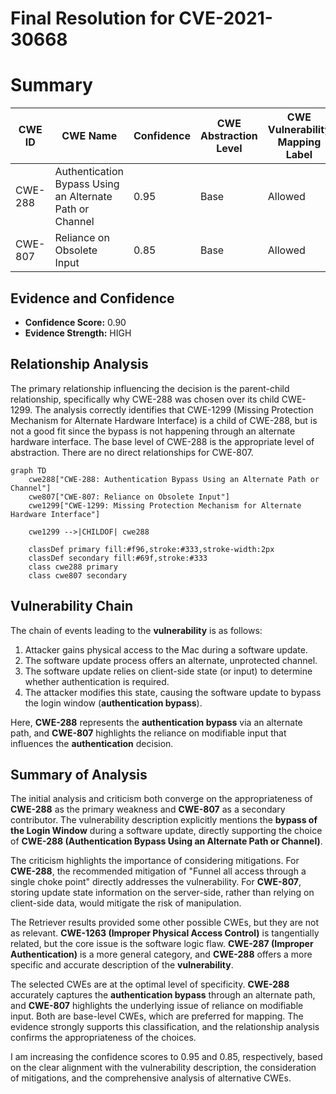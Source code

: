 # Final Resolution for CVE-2021-30668

# Summary
| CWE ID | CWE Name | Confidence | CWE Abstraction Level | CWE Vulnerability Mapping Label | CWE-Vulnerability Mapping Notes |
|---|---|---|---|---|---|
| CWE-288 | Authentication Bypass Using an Alternate Path or Channel | 0.95 | Base | Allowed | Primary CWE |
| CWE-807 | Reliance on Obsolete Input | 0.85 | Base | Allowed | Secondary Candidate CWE |

## Evidence and Confidence

*   **Confidence Score:** 0.90
*   **Evidence Strength:** HIGH

## Relationship Analysis
The primary relationship influencing the decision is the parent-child relationship, specifically why CWE-288 was chosen over its child CWE-1299. The analysis correctly identifies that CWE-1299 (Missing Protection Mechanism for Alternate Hardware Interface) is a child of CWE-288, but is not a good fit since the bypass is not happening through an alternate hardware interface. The base level of CWE-288 is the appropriate level of abstraction. There are no direct relationships for CWE-807.

```mermaid
graph TD
    cwe288["CWE-288: Authentication Bypass Using an Alternate Path or Channel"]
    cwe807["CWE-807: Reliance on Obsolete Input"]
    cwe1299["CWE-1299: Missing Protection Mechanism for Alternate Hardware Interface"]
    
    cwe1299 -->|CHILDOF| cwe288
    
    classDef primary fill:#f96,stroke:#333,stroke-width:2px
    classDef secondary fill:#69f,stroke:#333
    class cwe288 primary
    class cwe807 secondary
```

## Vulnerability Chain
The chain of events leading to the **vulnerability** is as follows:
1.  Attacker gains physical access to the Mac during a software update.
2.  The software update process offers an alternate, unprotected channel.
3.  The software update relies on client-side state (or input) to determine whether authentication is required.
4.  The attacker modifies this state, causing the software update to bypass the login window (**authentication bypass**).

Here, **CWE-288** represents the **authentication bypass** via an alternate path, and **CWE-807** highlights the reliance on modifiable input that influences the **authentication** decision.

## Summary of Analysis
The initial analysis and criticism both converge on the appropriateness of **CWE-288** as the primary weakness and **CWE-807** as a secondary contributor. The vulnerability description explicitly mentions the **bypass of the Login Window** during a software update, directly supporting the choice of **CWE-288 (Authentication Bypass Using an Alternate Path or Channel)**.

The criticism highlights the importance of considering mitigations. For **CWE-288**, the recommended mitigation of "Funnel all access through a single choke point" directly addresses the vulnerability. For **CWE-807**, storing update state information on the server-side, rather than relying on client-side data, would mitigate the risk of manipulation.

The Retriever results provided some other possible CWEs, but they are not as relevant. **CWE-1263 (Improper Physical Access Control)** is tangentially related, but the core issue is the software logic flaw. **CWE-287 (Improper Authentication)** is a more general category, and **CWE-288** offers a more specific and accurate description of the **vulnerability**.

The selected CWEs are at the optimal level of specificity. **CWE-288** accurately captures the **authentication bypass** through an alternate path, and **CWE-807** highlights the underlying issue of reliance on modifiable input. Both are base-level CWEs, which are preferred for mapping. The evidence strongly supports this classification, and the relationship analysis confirms the appropriateness of the choices.

I am increasing the confidence scores to 0.95 and 0.85, respectively, based on the clear alignment with the vulnerability description, the consideration of mitigations, and the comprehensive analysis of alternative CWEs.
